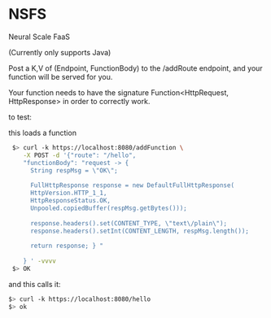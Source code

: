 NSFS
====

Neural Scale FaaS


(Currently only supports Java)

Post a K,V of (Endpoint, FunctionBody) to the <server>/addRoute endpoint, 
and your function will be served for you.

Your function needs to have the signature Function<HttpRequest, HttpResponse> 
in order to correctly work. 

to test:

this loads a function
```bash
 $> curl -k https://localhost:8080/addFunction \
    -X POST -d '{"route": "/hello", 
    "functionBody": "request -> { 
      String respMsg = \"OK\"; 
    
      FullHttpResponse response = new DefaultFullHttpResponse(
      HttpVersion.HTTP_1_1, 
      HttpResponseStatus.OK, 
      Unpooled.copiedBuffer(respMsg.getBytes())); 
    
      response.headers().set(CONTENT_TYPE, \"text\/plain\"); 
      response.headers().setInt(CONTENT_LENGTH, respMsg.length());  
    
      return response; } " 
    
    } ' -vvvv
 $> OK
```

and this calls it:
```bash
$> curl -k https://localhost:8080/hello
$> ok

```
